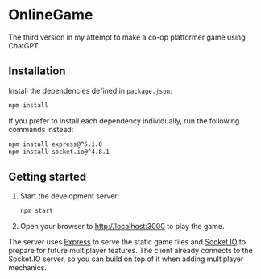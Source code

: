 # OnlineGame

The third version in my attempt to make a co-op platformer game using ChatGPT.

## Installation

Install the dependencies defined in `package.json`:

```bash
npm install
```

If you prefer to install each dependency individually, run the following commands instead:

```bash
npm install express@^5.1.0
npm install socket.io@^4.8.1
```

## Getting started

1. Start the development server:
   ```bash
   npm start
   ```
2. Open your browser to [http://localhost:3000](http://localhost:3000) to play the game.

The server uses [Express](https://expressjs.com/) to serve the static game files and [Socket.IO](https://socket.io/) to prepare for future multiplayer features. The client already connects to the Socket.IO server, so you can build on top of it when adding multiplayer mechanics.
